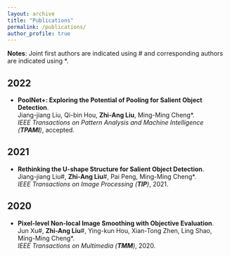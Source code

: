```yaml
---
layout: archive
title: "Publications"
permalink: /publications/
author_profile: true
---
```

<b>Notes</b>: Joint first authors are indicated using \# and corresponding authors are indicated using \*.

## 2022
* <b>PoolNet+: Exploring the Potential of Pooling for Salient Object Detection</b>. <br>
Jiang-jiang Liu, Qi-bin Hou, <b>Zhi-Ang Liu</b>, Ming-Ming Cheng\*. <br>
<i>IEEE Transactions on Pattern Analysis and Machine Intelligence (**TPAMI**)</i>, accepted. <br>

## 2021
* <b>Rethinking the U-shape Structure for Salient Object Detection</b>. <br>
Jiang-jiang Liu\#, <b>Zhi-Ang Liu</b>\#, Pai Peng, Ming-Ming Cheng\*. <br>
<i>IEEE Transactions on Image Processing (**TIP**)</i>, 2021. <br>

## 2020
* <b>Pixel-level Non-local Image Smoothing with Objective Evaluation</b>. <br>
Jun Xu\#, <b>Zhi-Ang Liu</b>\#, Ying-kun Hou, Xian-Tong Zhen, Ling Shao, Ming-Ming Cheng\*. <br>
<i>IEEE Transactions on Multimedia (**TMM**)</i>, 2020. <br>
